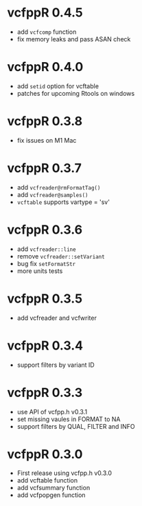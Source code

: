 # vcfppR 0.4.5

* add `vcfcomp` function
* fix memory leaks and pass ASAN check

# vcfppR 0.4.0

* add `setid` option for vcftable
* patches for upcoming Rtools on windows

# vcfppR 0.3.8

* fix issues on M1 Mac

# vcfppR 0.3.7

* add `vcfreader@rmFormatTag()`
* add `vcfreader@samples()`
* `vcftable` supports vartype = 'sv'

# vcfppR 0.3.6

* add `vcfreader::line`
* remove `vcfreader::setVariant`
* bug fix `setFormatStr`
* more units tests

# vcfppR 0.3.5

* add vcfreader and vcfwriter

# vcfppR 0.3.4

* support filters by variant ID

# vcfppR 0.3.3

* use API of vcfpp.h v0.3.1
* set missing vaules in FORMAT to NA
* support filters by QUAL, FILTER and INFO

# vcfppR 0.3.0

* First release using vcfpp.h v0.3.0
* add vcftable function
* add vcfsummary function
* add vcfpopgen function
